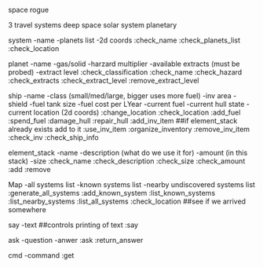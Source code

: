space rogue

3 travel systems
deep space
solar system
planetary

system
-name
-planets list
-2d coords
:check_name
:check_planets_list
:check_location

planet
-name
-gas/solid
-harzard multiplier
-available extracts (must be probed)
-extract level
:check_classification
:check_name
:check_hazard
:check_extracts
:check_extract_level
:remove_extract_level

ship
-name
-class (small/med/large, bigger uses more fuel)
-inv area
-shield
-fuel tank size
-fuel cost per LYear
-current fuel
-current hull state
-current location (2d coords)
:change_location
:check_location
:add_fuel
:spend_fuel
:damage_hull
:repair_hull
:add_inv_item
##if element_stack already exists add to it
:use_inv_item
:organize_inventory
:remove_inv_item
:check_inv
:check_ship_info

element_stack
-name
-description (what do we use it for)
-amount (in this stack)
-size
:check_name
:check_description
:check_size
:check_amount
:add
:remove


Map
-all systems list
-known systems list
-nearby undiscovered systems list
:generate_all_systems
:add_known_system
:list_known_systems
:list_nearby_systems
:list_all_systems
:check_location 
##see if we arrived somewhere

say
-text
##controls printing of text
:say

ask
-question
-anwer
:ask
:return_answer

cmd
-command
:get

